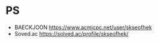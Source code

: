 # PS

- BAECKJOON https://www.acmicpc.net/user/skseofhek
- Soved.ac https://solved.ac/profile/skseofhek/
